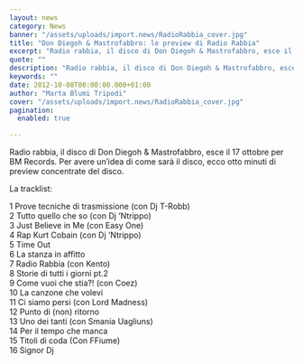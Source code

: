 ```yaml
---
layout: news
category: News
banner: "/assets/uploads/import.news/RadioRabbia_cover.jpg"
title: "Don Diegoh & Mastrofabbro: le preview di Radio Rabbia"
excerpt: "Radio rabbia, il disco di Don Diegoh & Mastrofabbro, esce il 17 ottobre per BM Records. Per avere un’idea di come sarà il disco, ecco otto minuti di preview concentrate del disco.     La tracklist: 1 Prove tecniche di trasmissione (con Dj T-Robb) 2 Tutto quello che so (con Dj ‘Ntrippo) 3 Just Believe [&hellip"
quote: ""
description: "Radio rabbia, il disco di Don Diegoh & Mastrofabbro, esce il 17 ottobre per BM Records. Per avere un’idea di come sarà il disco, ecco otto minuti di preview concentrate del disco.     La tracklist: 1 Prove tecniche di trasmissione (con Dj T-Robb) 2 Tutto quello che so (con Dj ‘Ntrippo) 3 Just Believe [&hellip"
keywords: ""
date: 2012-10-08T00:00:00.000+01:00
author: "Marta Blumi Tripodi"
cover: "/assets/uploads/import.news/RadioRabbia_cover.jpg"
pagination:
  enabled: true

---
```


Radio rabbia, il disco di Don Diegoh & Mastrofabbro, esce il 17 ottobre per BM Records. Per avere un’idea di come sarà il disco, ecco otto minuti di preview concentrate del disco.

  
La tracklist:

1 Prove tecniche di trasmissione (con Dj T-Robb)  
2 Tutto quello che so (con Dj ‘Ntrippo)  
3 Just Believe in Me (con Easy One)  
4 Rap Kurt Cobain (con Dj ‘Ntrippo)  
5 Time Out  
6 La stanza in affitto  
7 Radio Rabbia (con Kento)  
8 Storie di tutti i giorni pt.2  
9 Come vuoi che stia?! (con Coez)  
10 La canzone che volevi  
11 Ci siamo persi (con Lord Madness)  
12 Punto di (non) ritorno  
13 Uno dei tanti (con Smania Uagliuns)  
14 Per il tempo che manca  
15 Titoli di coda (Con FFiume)  
16 Signor Dj